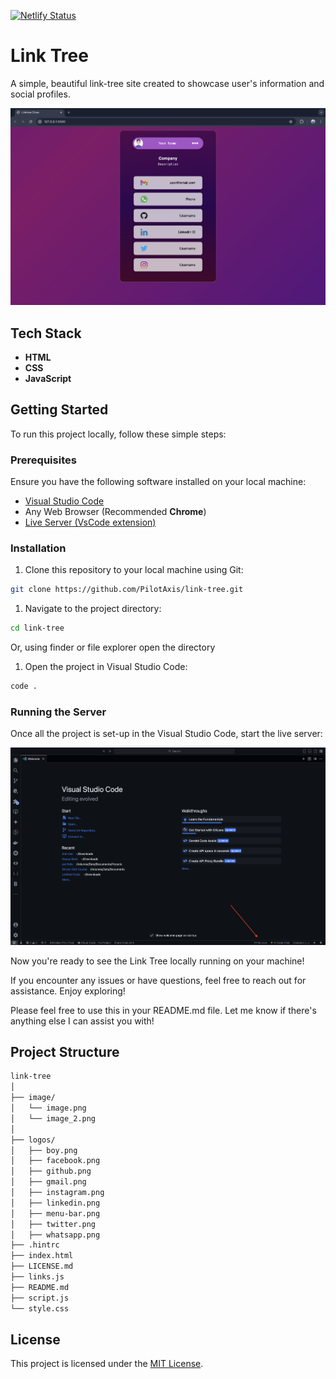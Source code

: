 [![Netlify Status](https://api.netlify.com/api/v1/badges/d3c26283-921c-4236-9148-a864b1209676/deploy-status)](https://app.netlify.com/sites/link-tree-pilotaxis/deploys)

# Link Tree

A simple, beautiful link-tree site created to showcase user's information and social profiles.

![Screenshot of Website](https://github.com/PilotAxis/link-tree/blob/main/image/image.png)

## Tech Stack

- **HTML**
- **CSS**
- **JavaScript**

## Getting Started

To run this project locally, follow these simple steps:

### Prerequisites

Ensure you have the following software installed on your local machine:

- [Visual Studio Code](https://code.visualstudio.com)
- Any Web Browser (Recommended **Chrome**)
- [Live Server (VsCode extension)](https://marketplace.visualstudio.com/items?itemName=ritwickdey.LiveServer)

### Installation

1. Clone this repository to your local machine using Git:

```bash
git clone https://github.com/PilotAxis/link-tree.git
```

1. Navigate to the project directory:

```bash
cd link-tree
```

Or, using finder or file explorer open the directory

1. Open the project in Visual Studio Code:

```bash
code .
```

### Running the Server

Once all the project is set-up in the Visual Studio Code, start the live server:

![Screenshot of Live Server](https://github.com/PilotAxis/link-tree/blob/main/image/image_2.png)

Now you're ready to see the Link Tree locally running on your machine!

If you encounter any issues or have questions, feel free to reach out for assistance. Enjoy exploring!

Please feel free to use this in your README.md file. Let me know if there's anything else I can assist you with!

## Project Structure

```bash
link-tree
│
├── image/
│   └── image.png
│   └── image_2.png
│
├── logos/
│   ├── boy.png
│   ├── facebook.png
│   ├── github.png
│   ├── gmail.png
│   ├── instagram.png
│   ├── linkedin.png
│   ├── menu-bar.png
│   ├── twitter.png
│   ├── whatsapp.png
├── .hintrc
├── index.html
├── LICENSE.md
├── links.js
├── README.md
├── script.js
└── style.css
```

## License

This project is licensed under the [MIT License](https://opensource.org/licenses/MIT).
